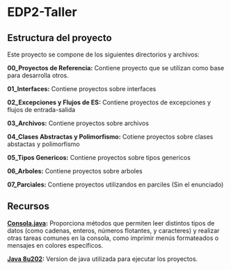 # EDP2-Taller
 
## Estructura del proyecto

Este proyecto se compone de los siguientes directorios y archivos:

**00_Proyectos de Referencia:** Contiene proyecto que se utilizan como base para desarrolla otros.

**01_Interfaces:** Contiene proyectos sobre interfaces

**02_Excepciones y Flujos de ES:** Contiene proyectos de excepciones y flujos de entrada-salida

**03_Archivos:** Contiene proyectos sobre archivos

**04_Clases Abstractas y Polimorfismo:** Cotiene proyectos sobre clases abstactas y polimorfismo

**05_Tipos Genericos:** Contiene proyectos sobre tipos genericos

**06_Arboles:** Contiene proyectos sobre arboles

**07_Parciales:** Contiene proyectos utilizandos en parciles (Sin el enunciado)

## Recursos

**[Consola.java](https://github.com/ZetLink/EDP2-Taller/blob/main/Consola.java):** Proporciona métodos que permiten leer distintos tipos de datos (como cadenas, enteros, números flotantes, y caracteres) y realizar otras tareas comunes en la consola, como imprimir menús formateados o mensajes en colores específicos.

**[Java 8u202](https://www.oracle.com/ar/java/technologies/javase/javase8-archive-downloads.html):** Version de java utilizada para ejecutar los proyectos.